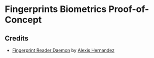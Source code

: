 # Fingerprints Biometrics Proof-of-Concept

## Credits

- [Fingerprint Reader Daemon](https://github.com/wiringbits/fingerprint-reader-daemon) by [Alexis Hernandez](https://github.com/AlexITC)
